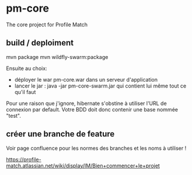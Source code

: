# pm-core
The core project for Profile Match

## build / deploiment

mvn package
mvn wildfly-swarm:package

Ensuite au choix:
* déployer le war pm-core.war dans un serveur d'application
* lancer le jar : java -jar pm-core-swarm.jar qui contient lui même tout ce qu'il faut

Pour une raison que j'ignore, hibernate s'obstine à utiliser l'URL de connexion par default. Votre BDD doit donc contenir une base nommée "test".

## créer une branche de feature
Voir page confluence pour les normes des branches et les noms à utiliser !

https://profile-match.atlassian.net/wiki/display/IM/Bien+commencer+le+projet
